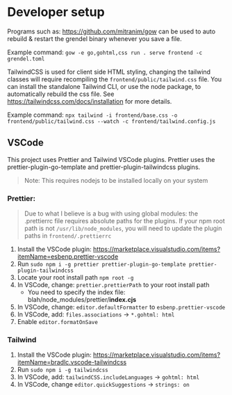 # Developer setup

Programs such as: https://github.com/mitranim/gow can be used to auto rebuild & restart the grendel binary whenever you save a file.

Example command: `gow -e go,gohtml,css run . serve frontend -c grendel.toml`

TailwindCSS is used for client side HTML styling, changing the tailwind classes will require recompiling the `frontend/public/tailwind.css` file. You can install the standalone Tailwind CLI, or use the node package, to automatically rebuild the css file. See https://tailwindcss.com/docs/installation for more details.

Example command: `npx tailwind -i frontend/base.css -o frontend/public/tailwind.css --watch -c frontend/tailwind.config.js`

## VSCode

This project uses Prettier and Tailwind VSCode plugins. Prettier uses the prettier-plugin-go-template and prettier-plugin-tailwindcss plugins.

> Note: This requires nodejs to be installed locally on your system

### Prettier:

> Due to what I believe is a bug with using global modules: the .prettierrc file requires absolute paths for the plugins. If your npm root path is not `/usr/lib/node_modules`, you will need to update the plugin paths in `frontend/.prettierrc`

1. Install the VSCode plugin: https://marketplace.visualstudio.com/items?itemName=esbenp.prettier-vscode
2. Run `sudo npm i -g prettier prettier-plugin-go-template prettier-plugin-tailwindcss`
3. Locate your root install path `npm root -g`
4. In VSCode, change: `prettier.prettierPath` to your root install path
    - You need to specify the index file: blah/node_modules/prettier/**index.cjs**
5. In VSCode, change: `editor.defaultFormatter` to `esbenp.prettier-vscode`
6. In VSCode, add: `files.associations` -> `*.gohtml: html`
7. Enable `editor.formatOnSave`

### Tailwind

1. Install the VSCode plugin: https://marketplace.visualstudio.com/items?itemName=bradlc.vscode-tailwindcss
2. Run `sudo npm i -g tailwindcss`
3. In VSCode, add: `tailwindCSS.includeLanguages` -> `gohtml: html`
4. In VSCode, change `editor.quickSuggestions` -> `strings: on`
